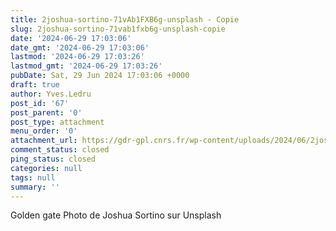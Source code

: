 ```yaml
---
title: 2joshua-sortino-71vAb1FXB6g-unsplash - Copie
slug: 2joshua-sortino-71vab1fxb6g-unsplash-copie
date: '2024-06-29 17:03:06'
date_gmt: '2024-06-29 17:03:06'
lastmod: '2024-06-29 17:03:26'
lastmod_gmt: '2024-06-29 17:03:26'
pubDate: Sat, 29 Jun 2024 17:03:06 +0000
draft: true
author: Yves.Ledru
post_id: '67'
post_parent: '0'
post_type: attachment
menu_order: '0'
attachment_url: https://gdr-gpl.cnrs.fr/wp-content/uploads/2024/06/2joshua-sortino-71vAb1FXB6g-unsplash-Copie.jpg
comment_status: closed
ping_status: closed
categories: null
tags: null
summary: ''
---
```


Golden gate Photo de Joshua Sortino sur Unsplash
